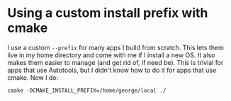 # Using a custom install prefix with cmake

I use a custom `--prefix` for many apps I build from scratch. This lets them
live in my home directory and come with me if I install a new OS. It also makes
them easier to manage (and get rid of, if need be). This is trivial for apps
that use Autotools, but I didn't know how to do it for apps that use cmake. Now
I do:

    cmake -DCMAKE_INSTALL_PREFIX=/home/george/local ./
